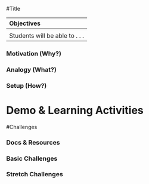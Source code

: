 #Title

| Objectives |
| :--- |
|  |
| Students will be able to . . . |

### Motivation (Why?)

### Analogy (What?)

### Setup (How?)

# Demo & Learning Activities

#Challenges

### Docs & Resources

### Basic Challenges

### Stretch Challenges
